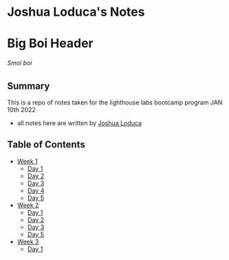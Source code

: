 # Joshua Loduca's Notes

# Big Boi Header
###### Smol boi

## Summary 

This is a repo of notes taken for the lighthouse labs bootcamp program JAN 10th 2022

 - all notes here are written by [Joshua Loduca](https://github.com/JoshuaOLoduca)

## Table of Contents
* [Week 1](/Week_1)
  * [Day 1](/Week_1/Day_1)
  * [Day 2](/Week_1/Day_2)
  * [Day 3](/Week_1/Day_3)
  * [Day 4](/Week_1/Day_4)
  * [Day 5](/Week_1/Day_5)
* [Week 2](/Week_2)
  * [Day 1](/Week_2/Day_1)
  * [Day 2](/Week_2/Day_2)
  * [Day 3](/Week_2/Day_3)
  * [Day 5](/Week_2/Day_5)
* [Week 3](/Week_3)
  * [Day 1](/Week_3/Day_1)